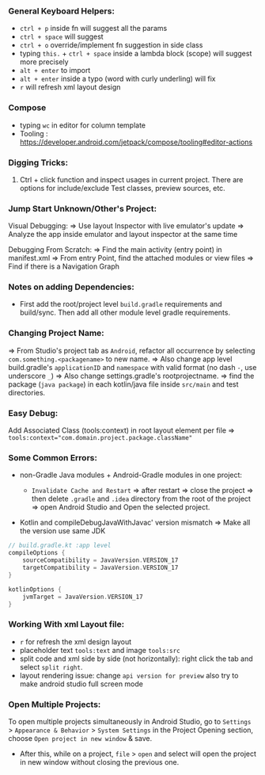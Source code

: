 ### General Keyboard Helpers:
- `ctrl + p` inside fn will suggest all the params
- `ctrl + space` will suggest
- `ctrl + o` override/implement fn suggestion in side class
- typing `this.` + `ctrl + space` inside a lambda block (scope) will suggest more precisely
- `alt + enter` to import
- `alt + enter` inside a typo (word with curly underling) will fix
- `r` will refresh xml layout design
### Compose
- typing `wc` in editor for column template
- Tooling : https://developer.android.com/jetpack/compose/tooling#editor-actions

### Digging Tricks:
1. Ctrl + click function and inspect usages in current project. There are options for include/exclude Test classes, preview sources, etc. 

### Jump Start Unknown/Other's Project:
Visual Debugging: 
=> Use layout Inspector with live emulator's update
=> Analyze the app inside emulator and layout inspector at the same time

Debugging From Scratch:
=> Find the main activity (entry point) in manifest.xml
=> From entry Point, find the attached modules or view files
=> Find if there is a Navigation Graph

### Notes on adding Dependencies:
* First add the root/project level `build.gradle` requirements and build/sync. Then add all other module level gradle requirements.

### Changing Project Name:
=> From Studio's project tab as `Android`, refactor all occurrence by selecting `com.something.<packagename>` to new name. 
=> Also change app level build.gradle's `applicationID` and `namespace` with valid format (no dash `-`, use underscore `_`)
=> Also change settings.gradle's rootprojectname. 
=> find the package (`java package`) in each kotlin/java file inside `src/main` and test directories.

### Easy Debug:
Add Associated Class (tools:context) in root layout element per file => `tools:context="com.domain.project.package.className"`

### Some Common Errors:
* non-Gradle Java modules + Android-Gradle modules in one project:
    - `Invalidate Cache and Restart` => after restart => close the project => then delete `.gradle` and `.idea` directory from the root of the project => open Android Studio and Open the selected project.

* Kotlin and compileDebugJavaWithJavac' version mismatch => Make all the version use same JDK
```kotlin
// build.gradle.kt :app level
compileOptions {
    sourceCompatibility = JavaVersion.VERSION_17
    targetCompatibility = JavaVersion.VERSION_17
}

kotlinOptions {
    jvmTarget = JavaVersion.VERSION_17
}
```

### Working With xml Layout file:
- `r` for refresh the xml design layout
- placeholder text `tools:text` and image `tools:src`
- split code and xml side by side (not horizontally): right click the tab and select `split right`.
- layout rendering issue: change `api version for preview` also try to make android studio full screen mode


### Open Multiple Projects:
To open multiple projects simultaneously in Android Studio, go to `Settings` > `Appearance & Behavior` > `System Settings`
in the Project Opening section, choose `Open project in new window` & save.
* After this, while on a project, `file` > `open` and select will open the project in new window without closing the previous one.